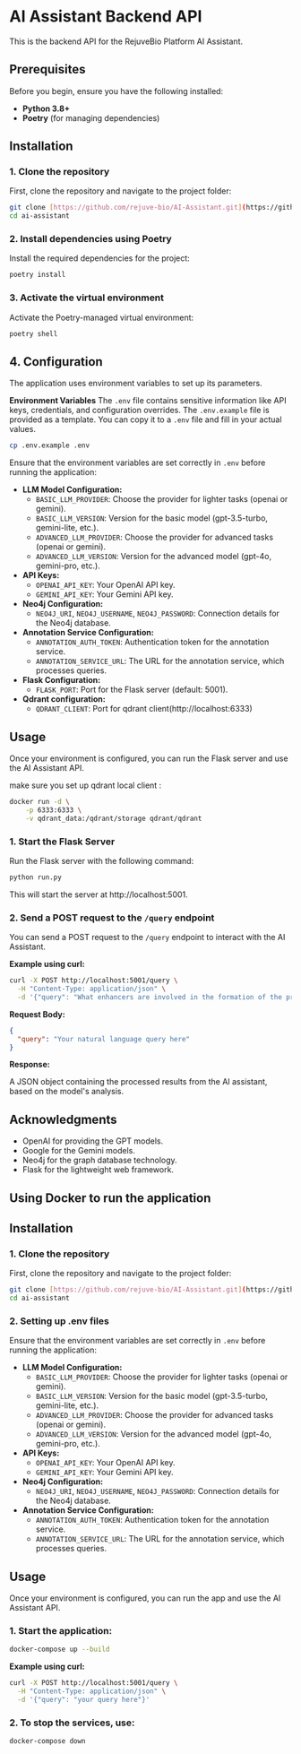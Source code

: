 # AI Assistant Backend API

This is the backend API for the RejuveBio Platform AI Assistant.

## Prerequisites

Before you begin, ensure you have the following installed:

* **Python 3.8+**
* **Poetry** (for managing dependencies)

## Installation

### 1. Clone the repository
First, clone the repository and navigate to the project folder:

```bash
git clone [https://github.com/rejuve-bio/AI-Assistant.git](https://github.com/rejuve-bio/AI-Assistant.git)
cd ai-assistant
```

### 2. Install dependencies using Poetry
Install the required dependencies for the project:

```bash
poetry install
```

### 3. Activate the virtual environment
Activate the Poetry-managed virtual environment:

```bash
poetry shell
```

## 4. Configuration
The application uses environment variables to set up its parameters.

**Environment Variables**
The `.env` file contains sensitive information like API keys, credentials, and configuration overrides. The `.env.example` file is provided as a template. You can copy it to a `.env` file and fill in your actual values.

```bash
cp .env.example .env
```

Ensure that the environment variables are set correctly in `.env` before running the application:

* **LLM Model Configuration:**
  * `BASIC_LLM_PROVIDER`: Choose the provider for lighter tasks (openai or gemini).
  * `BASIC_LLM_VERSION`: Version for the basic model (gpt-3.5-turbo, gemini-lite, etc.).
  * `ADVANCED_LLM_PROVIDER`: Choose the provider for advanced tasks (openai or gemini).
  * `ADVANCED_LLM_VERSION`: Version for the advanced model (gpt-4o, gemini-pro, etc.).
* **API Keys:**
  * `OPENAI_API_KEY`: Your OpenAI API key.
  * `GEMINI_API_KEY`: Your Gemini API key.
* **Neo4j Configuration:**
  * `NEO4J_URI`, `NEO4J_USERNAME`, `NEO4J_PASSWORD`: Connection details for the Neo4j database.
* **Annotation Service Configuration:**
  * `ANNOTATION_AUTH_TOKEN`: Authentication token for the annotation service.
  * `ANNOTATION_SERVICE_URL`: The URL for the annotation service, which processes queries.
* **Flask Configuration:**
  * `FLASK_PORT`: Port for the Flask server (default: 5001).
* **Qdrant configuration:**
  * `QDRANT_CLIENT`: Port for qdrant client(http://localhost:6333)

## Usage

Once your environment is configured, you can run the Flask server and use the AI Assistant API.

make sure you set up qdrant local client :
```bash
docker run -d \
    -p 6333:6333 \
    -v qdrant_data:/qdrant/storage qdrant/qdrant
```
### 1. Start the Flask Server
Run the Flask server with the following command:

```bash
python run.py
```
This will start the server at http://localhost:5001.

### 2. Send a POST request to the `/query` endpoint
You can send a POST request to the `/query` endpoint to interact with the AI Assistant.

**Example using curl:**

```bash
curl -X POST http://localhost:5001/query \
  -H "Content-Type: application/json" \
  -d '{"query": "What enhancers are involved in the formation of the protein p78504?"}'
```

**Request Body:**

```json
{
  "query": "Your natural language query here"
}
```

**Response:**

A JSON object containing the processed results from the AI assistant, based on the model's analysis.

## Acknowledgments

* OpenAI for providing the GPT models.
* Google for the Gemini models.
* Neo4j for the graph database technology.
* Flask for the lightweight web framework.


## Using Docker to run the application

## Installation

### 1. Clone the repository
First, clone the repository and navigate to the project folder:

```bash
git clone [https://github.com/rejuve-bio/AI-Assistant.git](https://github.com/rejuve-bio/AI-Assistant.git)
cd ai-assistant
```

### 2. Setting up .env files

Ensure that the environment variables are set correctly in `.env` before running the application:

* **LLM Model Configuration:**
  * `BASIC_LLM_PROVIDER`: Choose the provider for lighter tasks (openai or gemini).
  * `BASIC_LLM_VERSION`: Version for the basic model (gpt-3.5-turbo, gemini-lite, etc.).
  * `ADVANCED_LLM_PROVIDER`: Choose the provider for advanced tasks (openai or gemini).
  * `ADVANCED_LLM_VERSION`: Version for the advanced model (gpt-4o, gemini-pro, etc.).
* **API Keys:**
  * `OPENAI_API_KEY`: Your OpenAI API key.
  * `GEMINI_API_KEY`: Your Gemini API key.
* **Neo4j Configuration:**
  * `NEO4J_URI`, `NEO4J_USERNAME`, `NEO4J_PASSWORD`: Connection details for the Neo4j database.
* **Annotation Service Configuration:**
  * `ANNOTATION_AUTH_TOKEN`: Authentication token for the annotation service.
  * `ANNOTATION_SERVICE_URL`: The URL for the annotation service, which processes queries.

## Usage

Once your environment is configured, you can run the app and use the AI Assistant API.

### 1. Start the application:

```bash
docker-compose up --build
```

**Example using curl:**
```bash
curl -X POST http://localhost:5001/query \
  -H "Content-Type: application/json" \
  -d '{"query": "your query here"}'
```

### 2. To stop the services, use:
  ```bash
  docker-compose down
  ```
